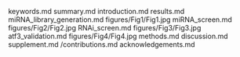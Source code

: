 keywords.md
summary.md
introduction.md
results.md
miRNA_library_generation.md
figures/Fig1/Fig1.jpg
miRNA_screen.md
figures/Fig2/Fig2.jpg
RNAi_screen.md
figures/Fig3/Fig3.jpg
atf3_validation.md
figures/Fig4/Fig4.jpg
methods.md
discussion.md
supplement.md
/contributions.md
acknowledgements.md